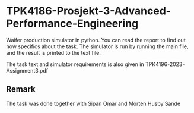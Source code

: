 # TPK4186-Prosjekt-3-Advanced-Performance-Engineering
Waifer production simulator in python. You can read the report to find out how specifics about the task. The simulator is run by running the main file, and the result is printed to the text file.

The task text and simulator requirements is also given in TPK4196-2023-Assignment3.pdf

## Remark
The task was done together with Sipan Omar and Morten Husby Sande
